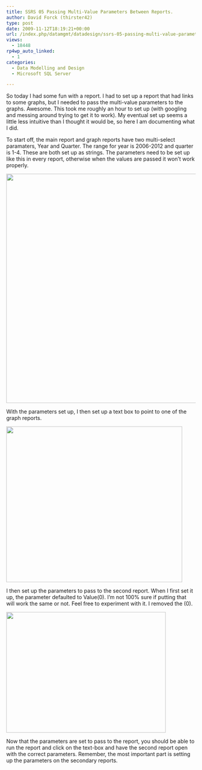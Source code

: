 ```yaml
---
title: SSRS 05 Passing Multi-Value Parameters Between Reports.
author: David Forck (thirster42)
type: post
date: 2009-11-12T18:19:21+00:00
url: /index.php/datamgmt/datadesign/ssrs-05-passing-multi-value-parameters-b/
views:
  - 18448
rp4wp_auto_linked:
  - 1
categories:
  - Data Modelling and Design
  - Microsoft SQL Server

---
```

So today I had some fun with a report. I had to set up a report that had links to some graphs, but I needed to pass the multi-value parameters to the graphs. Awesome. This took me roughly an hour to set up (with googling and messing around trying to get it to work). My eventual set up seems a little less intuitive than I thought it would be, so here I am documenting what I did.

To start off, the main report and graph reports have two multi-select paramaters, Year and Quarter. The range for year is 2006-2012 and quarter is 1-4. These are both set up as strings. The parameters need to be set up like this in every report, otherwise when the values are passed it won’t work properly.

<div class="image_block">
  <img src="/wp-content/uploads/blogs/DataMgmt/thirster42/multi-value/screen1.JPG" alt="" title="" width="824" height="608" />
</div>

With the parameters set up, I then set up a text box to point to one of the graph reports.

<div class="image_block">
  <img src="/wp-content/uploads/blogs/DataMgmt/thirster42/multi-value/screen2.JPG" alt="" title="" width="468" height="413" />
</div>

I then set up the parameters to pass to the second report. When I first set it up, the parameter defaulted to Value(0). I’m not 100% sure if putting that will work the same or not. Feel free to experiment with it. I removed the (0).

<div class="image_block">
  <img src="/wp-content/uploads/blogs/DataMgmt/thirster42/multi-value/screen3.JPG" alt="" title="" width="424" height="320" />
</div>

Now that the parameters are set to pass to the report, you should be able to run the report and click on the text-box and have the second report open with the correct parameters. Remember, the most important part is setting up the parameters on the secondary reports.